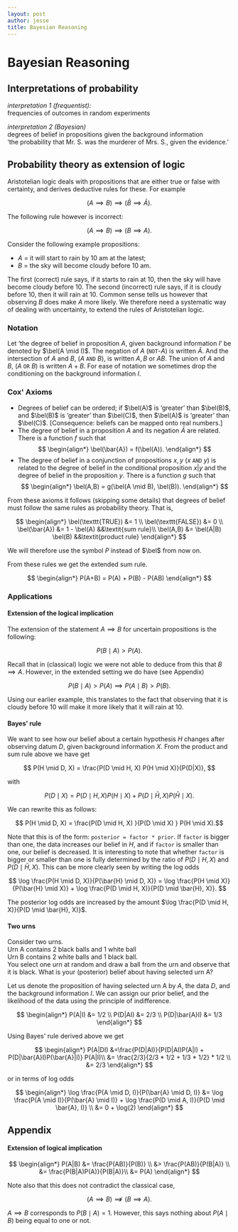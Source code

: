 ```yaml
---
layout: post
author: jesse
title: Bayesian Reasoning
---
```


# Bayesian Reasoning    

## Interpretations of probability

_interpretation 1 (frequentist):_  
frequencies of outcomes in random experiments

_interpretation 2 (Bayesian)_  
degrees of belief in propositions given the background information  
‘the probability that Mr. S. was the murderer of Mrs. S., given the evidence.’  


## Probability theory as extension of logic

Aristotelian logic deals with propositions that are either true or false with certainty, and derives deductive rules for these. For example 

$$ (A \implies B) \implies (\bar{B} \implies \bar{A}).$$

The following rule however is incorrect:

$$ (A \implies B) \implies (B \implies A).$$

Consider the following example propositions: 

- $A$ = it will start to rain by 10 am at the latest;
- $B$ = the sky will become cloudy before 10 am.

The first (correct) rule says, if it starts to rain at 10, then the sky will have become cloudy before 10. The second (incorrect) rule says, if it is cloudy before 10, then it will rain at 10. Common sense tells us however that observing $B$ does make $A$ more likely. We therefore need a systematic way of dealing with uncertainty, to extend the rules of Aristotelian logic. 

### Notation

Let ‘the degree of belief in proposition $A$, given background information $I$’ be denoted by $\bel(A \mid I)$. The negation of $A$ ($\texttt{NOT}$-$A$) is written $\bar{A}$. And the intersection of $A$ and $B$, ($A$ $\texttt{AND}$ $B$), is written $A,B$ or $AB$. The union of $A$ and $B$, ($A$ $\texttt{OR}$ $B$) is written $A + B$. For ease of notation we sometimes drop the conditioning on the background information $I$. 

### Cox' Axioms

- Degrees of belief can be ordered; if $\bel(A)$ is ‘greater’ than $\bel(B)$, and $\bel(B)$ is ‘greater’ than $\bel(C)$, then $\bel(A)$ is ‘greater’ than $\bel(C)$.
[Consequence: beliefs can be mapped onto real numbers.]
- The degree of belief in a proposition $A$ and its negation $\bar{A}$ are related. There is a function $f$ such that
$$
\begin{align*}
    \bel(\bar{A}) = f(\bel(A)).
\end{align*}
$$
- The degree of belief in a conjunction of propositions $x, y$ ($x$ $\texttt{AND}$ $y$) is related to the degree of belief in the conditional proposition $x | y$ and the degree of belief in the proposition $y$. There is a function $g$ such that
$$
\begin{align*}
    \bel(A,B) = g(\bel(A \mid B), \bel(B)).
\end{align*}
$$

From these axioms it follows (skipping some details) that degrees of belief must follow the same rules as probability theory. That is,

$$
\begin{align*}
    \bel(\texttt{TRUE}) &= 1 \\
    \bel(\texttt{FALSE}) &= 0 \\
    \bel(\bar{A}) &= 1 - \bel(A)  &&\textit{sum rule}\\
    \bel(A,B) &= \bel(A|B) \bel(B)  &&\textit{product rule}
\end{align*} 
$$

We will therefore use the symbol $P$ instead of $\bel$ from now on.  

From these rules we get the extended sum rule.

$$
\begin{align*}
    P(A+B) = P(A) + P(B) - P(AB)
\end{align*}
$$

### Applications

#### Extension of the logical implication

The extension of the statement $A \implies B$ for uncertain propositions is the following:  

$$P(B \mid A) > P(A).$$

Recall that in (classical) logic we were not able to deduce from this that $B \implies A$. However, in the extended setting we do have (see Appendix)

$$P(B \mid A) > P(A) \implies P(A \mid B) > P(B).$$

Using our earlier example, this translates to the fact that observing that it is cloudy before 10 will make it more likely that it will rain at 10. 

#### Bayes' rule 

We want to see how our belief about a certain hypothesis $H$ changes after observing datum $D$, given background information $X$. From the product and sum rule above we have get

$$ P(H \mid D, X) = \frac{P(D \mid H, X) P(H \mid X)}{P(D|X)}, $$

with

$$P(D \mid X) = P(D \mid H, X) P(H \mid X) + P(D \mid \bar{H}, X) P(\bar{H} \mid X).$$ 

We can rewrite this as follows:

$$ P(H \mid D, X) = \frac{P(D \mid H, X) }{P(D \mid X) } P(H \mid X).$$

Note that this is of the form: `posterior = factor * prior`. If `factor` is bigger than one, the data increases our belief in $H$, and if `factor` is smaller than one, our belief is decreased. It is interesting to note that whether `factor` is bigger or smaller than one is fully determined by the ratio of $P(D \mid H, X)$ and $P(D \mid \bar{H}, X)$. This can be more clearly seen by writing the log odds

$$ \log \frac{P(H \mid D, X)}{P(\bar{H} \mid D, X)} = \log \frac{P(H \mid X)}{P(\bar{H} \mid X)} + \log \frac{P(D \mid H, X)}{P(D \mid \bar{H}, X)}. $$

The posterior log odds are increased by the amount $\log \frac{P(D \mid H, X)}{P(D \mid \bar{H}, X)}$.

#### Two urns

Consider two urns.  
Urn A contains 2 black balls and 1 white ball  
Urn B contains 2 white balls and 1 black ball.  
You select one urn at random and draw a ball from the urn and observe that it is black. What is your (posterior) belief about having selected urn A? 

Let us denote the proposition of having selected urn A by $A$, the data $D$, and the background information $I$. We can assign our prior belief, and the likelihood of the data using the principle of indifference. 

$$
\begin{align*}
    P(A|I) &= 1/2 \\
    P(D|AI) &= 2/3 \\
    P(D|\bar{A}I) &= 1/3
\end{align*}
$$

Using Bayes' rule derived above we get 

$$
\begin{align*}
    P(A|DI) &=\frac{P(D|AI)}{P(D|AI)P(A|I) + P(D|\bar{A}I)P(\bar{A}|I)}  P(A|I)\\
    &= \frac{2/3}{2/3 * 1/2 + 1/3 * 1/2} * 1/2 \\
    &= 2/3
\end{align*}
$$

or in terms of log odds 

$$
\begin{align*} 
    \log \frac{P(A \mid D, I)}{P(\bar{A} \mid D, I)} &= \log \frac{P(A \mid I)}{P(\bar{A} \mid I)} + \log \frac{P(D \mid A, I)}{P(D \mid \bar{A}, I)} \\
    &= 0 + \log(2)
\end{align*}
$$


## Appendix

#### Extension of logical implication

$$
\begin{align*}
    P(A|B) &= \frac{P(AB)}{P(B)} \\
    &> \frac{P(AB)}{P(B|A)} \\
    &= \frac{P(B|A)P(A)}{P(B|A)}\\
    &= P(A)
\end{align*}
$$

Note also that this does not contradict the classical case, 

$$ (A \implies B) \not\implies (B \implies A). $$

$A \implies B$ corresponds to $P(B \mid A) = 1$. However, this says nothing about $P(A \mid B)$ being equal to one or not. 